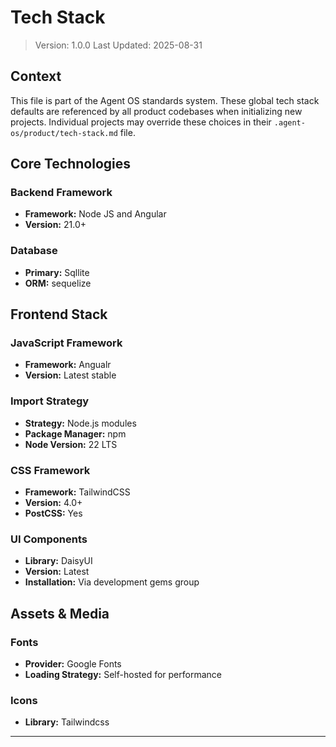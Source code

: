 # Tech Stack

> Version: 1.0.0
> Last Updated: 2025-08-31

## Context

This file is part of the Agent OS standards system. These global tech stack defaults are referenced by all product codebases when initializing new projects. Individual projects may override these choices in their `.agent-os/product/tech-stack.md` file.

## Core Technologies

### Backend Framework
- **Framework:** Node JS and Angular
- **Version:** 21.0+

### Database
- **Primary:** Sqllite
- **ORM:** sequelize

## Frontend Stack

### JavaScript Framework
- **Framework:** Angualr
- **Version:** Latest stable

### Import Strategy
- **Strategy:** Node.js modules
- **Package Manager:** npm
- **Node Version:** 22 LTS

### CSS Framework
- **Framework:** TailwindCSS
- **Version:** 4.0+
- **PostCSS:** Yes

### UI Components
- **Library:** DaisyUI
- **Version:** Latest
- **Installation:** Via development gems group

## Assets & Media

### Fonts
- **Provider:** Google Fonts
- **Loading Strategy:** Self-hosted for performance

### Icons
- **Library:** Tailwindcss
<!-- - **Implementation:** React components -->

<!-- ## Infrastructure -->

<!-- ### Application Hosting
- **Platform:** Digital Ocean
- **Service:** App Platform / Droplets
- **Region:** Primary region based on user base -->
<!-- 
### Database Hosting
- **Provider:** Digital Ocean
- **Service:** Managed PostgreSQL
- **Backups:** Daily automated

### Asset Storage
- **Provider:** Amazon S3
- **CDN:** CloudFront
- **Access:** Private with signed URLs

## Deployment

### CI/CD Pipeline
- **Platform:** GitHub Actions
- **Trigger:** Push to main/staging branches
- **Tests:** Run before deployment

### Environments
- **Production:** main branch
- **Staging:** staging branch
- **Review Apps:** PR-based (optional) -->

---

<!-- *Customize this file with your organization's preferred tech stack. These defaults are used when initializing new projects with Agent OS.* -->